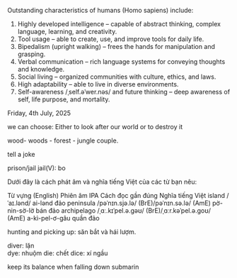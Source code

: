 Outstanding characteristics of humans (Homo sapiens) include:
 1. Highly developed intelligence – capable of abstract thinking, complex language, learning, and creativity.
 2. Tool usage – able to create, use, and improve tools for daily life.
 3. Bipedalism (upright walking) – frees the hands for manipulation and grasping.
 4. Verbal communication – rich language systems for conveying thoughts and knowledge.
 5. Social living – organized communities with culture, ethics, and laws.
 6. High adaptability – able to live in diverse environments.
 7. Self-awareness /ˌself.əˈwer.nəs/  and future thinking – deep awareness of self, life purpose, and mortality.

 Friday, 4th July, 2025

 we can choose: Either to look after our world or to destroy it

wood- woods - forest - jungle couple.

tell a joke

prison/jail
jail(V): bo

Dưới đây là cách phát âm và nghĩa tiếng Việt của các từ bạn nêu:

Từ vựng (English)	Phiên âm IPA	Cách đọc gần đúng	Nghĩa tiếng Việt
island	/ˈaɪ.lənd/	ai-lənd	đảo
peninsula	/pəˈnɪn.sjə.lə/ (BrE)/pəˈnɪn.sə.lə/ (AmE)	pờ-nin-sờ-lờ	bán đảo
archipelago	/ˌɑː.kɪˈpel.ə.ɡəʊ/ (BrE)/ˌɑːr.kəˈpel.ə.ɡoʊ/ (AmE)	a-kì-pel-ơ-gâu	quần đảo

hunting and picking up: săn bắt và hái lượm.

diver: lặn       
dye: nhuộm
die: chết
dice: xí ngầu

keep its balance when falling down
submarin

